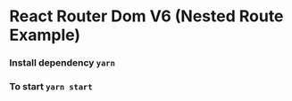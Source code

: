 # React Router Dom V6 (Nested Route Example)

### Install dependency `yarn`

### To start `yarn start`
